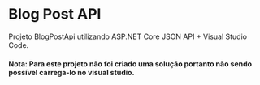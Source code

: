 # Blog Post API
Projeto BlogPostApi utilizando ASP.NET Core JSON API + Visual Studio Code.

#### Nota: Para este projeto não foi criado uma solução portanto não sendo possível carrega-lo no visual studio.
